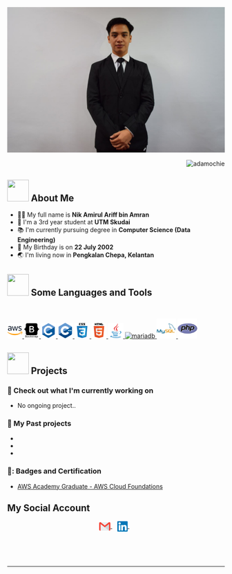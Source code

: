 <div align="center">
  <img src="photoDP.jpeg" alt="Amirul">
</div>

<p align="right"> <img src="https://komarev.com/ghpvc/?username=adamochie&label=Profile%20views&color=0e75b6&style=flat" alt="adamochie" /> </p>

## <img src="https://media2.giphy.com/media/QssGEmpkyEOhBCb7e1/giphy.gif?cid=ecf05e47a0n3gi1bfqntqmob8g9aid1oyj2wr3ds3mg700bl&rid=giphy.gif" width="50px" height="50px"> About Me 
- 🧙‍♂️ My full name is **Nik Amirul Ariff bin Amran**
- :school: I'm a 3rd year student at **UTM Skudai**
- :books: I'm currently pursuing degree in **Computer Science (Data Engineering)**
- 🍰 My Birthday is on **22 July 2002**
- :earth_asia: I'm living now in **Pengkalan Chepa, Kelantan**


## <img src="https://media2.giphy.com/media/QssGEmpkyEOhBCb7e1/giphy.gif?cid=ecf05e47a0n3gi1bfqntqmob8g9aid1oyj2wr3ds3mg700bl&rid=giphy.gif" width="50px" height="50px"> Some Languages and Tools

<br>

<p align="left"> 
  <a href="https://aws.amazon.com" target="_blank" rel="noreferrer"> <img src="https://raw.githubusercontent.com/devicons/devicon/master/icons/amazonwebservices/amazonwebservices-original-wordmark.svg" alt="aws"height="35"/> </a> 
  <a href="https://getbootstrap.com" target="_blank" rel="noreferrer"> <img src="https://raw.githubusercontent.com/devicons/devicon/master/icons/bootstrap/bootstrap-plain-wordmark.svg" alt="bootstrap"height="35"/> </a>    <a href="https://www.cprogramming.com/" target="_blank" rel="noreferrer"> <img src="https://raw.githubusercontent.com/devicons/devicon/master/icons/c/c-original.svg" alt="c" height="35"/> </a> 
  <a href="https://www.w3schools.com/cpp/" target="_blank" rel="noreferrer"> <img src="https://raw.githubusercontent.com/devicons/devicon/master/icons/cplusplus/cplusplus-original.svg" alt="cplusplus" height="35"/> </a>
  <a href="https://www.w3schools.com/css/" target="_blank" rel="noreferrer"> <img src="https://raw.githubusercontent.com/devicons/devicon/master/icons/css3/css3-original-wordmark.svg" alt="css3" height="35"/> </a> 
  <a href="https://www.w3.org/html/" target="_blank" rel="noreferrer"> <img src="https://raw.githubusercontent.com/devicons/devicon/master/icons/html5/html5-original-wordmark.svg" alt="html5" height="35"/> </a> 
  <a href="https://www.java.com" target="_blank" rel="noreferrer"> <img src="https://raw.githubusercontent.com/devicons/devicon/master/icons/java/java-original.svg" alt="java" height="35"/> </a> 
  <a href="https://mariadb.org/" target="_blank" rel="noreferrer"> <img src="https://www.vectorlogo.zone/logos/mariadb/mariadb-icon.svg" alt="mariadb" height="35"/> </a> 
  <a href="https://www.mysql.com/" target="_blank" rel="noreferrer"> <img src="https://raw.githubusercontent.com/devicons/devicon/master/icons/mysql/mysql-original-wordmark.svg" alt="mysql" height="45"/> </a> 
  <a href="https://www.php.net" target="_blank" rel="noreferrer"> <img src="https://raw.githubusercontent.com/devicons/devicon/master/icons/php/php-original.svg" alt="php" height="45"/> </a> 
</p>



## <img src='https://raw.githubusercontent.com/ShahriarShafin/ShahriarShafin/main/Assets/handshake.gif' width="50px" height="50px"> Projects

### 👷 Check out what I'm currently working on

-  No ongoing project..

### 🌱 My Past projects
-
-
-

### 🥇: Badges and Certification
- [AWS Academy Graduate - AWS Cloud Foundations](https://www.credly.com/badges/7fa1bfdd-762b-4a8a-af21-91dde8574cd0/linked_in) 

## My Social Account

<p align="center">
  <a href="mailto: nikamirulariff@gmail.com" >
    <img align="center" | Gmail" width="26px" src="https://github.com/SatYu26/SatYu26/blob/master/Assets/Gmail.svg" />
  </a> &nbsp;&nbsp;

  <a href="https://www.linkedin.com/in/amirul-amran/" target="_blank">
    <img align="center"  | Linkedin" width="24px" src="https://github.com/SatYu26/SatYu26/blob/master/Assets/Linkedin.svg" />
  </a> &nbsp;&nbsp;

</p>

<br>
<br>
  

<br>



---
